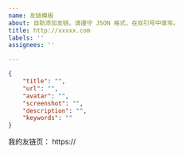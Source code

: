 ```yaml
---
name: 友链模板
about: 自助添加友链。请遵守 JSON 格式，在双引号中填写。
title: http://xxxxx.com
labels: ''
assignees: ''

---
```


<!-- 请在双引号中填写 -->
```json
{
    "title": "",
    "url": "",
    "avatar": "",
    "screenshot": "",
    "description": "",
    "keywords": ""
}
```

我的友链页： https://

<!--
如果您使用 issue 作为友链源，请附上 issue 仓库链接，否则请直接添加 https://www.cayzlh.com 到您的友链中。
-->
